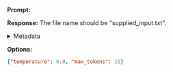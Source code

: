 **Prompt:**



**Response:**
The file name should be "supplied_input.txt".

<details><summary>Metadata</summary>

- Duration: 1454 ms
- Datetime: 2023-08-25T16:40:24.717136
- Model: gpt-3.5-turbo-0613

</details>

**Options:**
```json
{"temperature": 0.0, "max_tokens": 15}
```


